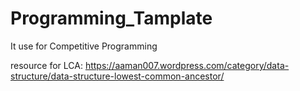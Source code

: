 # Programming_Tamplate
It use for Competitive Programming 

resource for LCA: https://aaman007.wordpress.com/category/data-structure/data-structure-lowest-common-ancestor/
